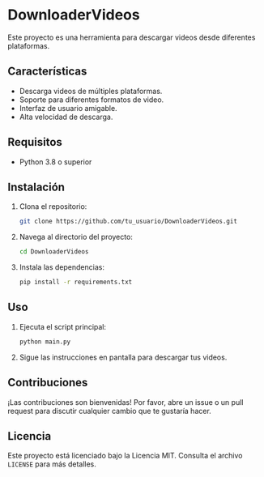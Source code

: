 # DownloaderVideos

Este proyecto es una herramienta para descargar videos desde diferentes plataformas.

## Características

- Descarga videos de múltiples plataformas.
- Soporte para diferentes formatos de video.
- Interfaz de usuario amigable.
- Alta velocidad de descarga.

## Requisitos

- Python 3.8 o superior

## Instalación

1. Clona el repositorio:
    ```bash
    git clone https://github.com/tu_usuario/DownloaderVideos.git
    ```
2. Navega al directorio del proyecto:
    ```bash
    cd DownloaderVideos
    ```
3. Instala las dependencias:
    ```bash
    pip install -r requirements.txt
    ```

## Uso

1. Ejecuta el script principal:
    ```bash
    python main.py
    ```
2. Sigue las instrucciones en pantalla para descargar tus videos.

## Contribuciones

¡Las contribuciones son bienvenidas! Por favor, abre un issue o un pull request para discutir cualquier cambio que te gustaría hacer.

## Licencia

Este proyecto está licenciado bajo la Licencia MIT. Consulta el archivo `LICENSE` para más detalles.
